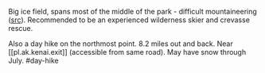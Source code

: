 
Big ice field, spans most of the middle of the park - difficult mountaineering ([src](https://www.nps.gov/kefj/planyourvisit/mountaineering.htm)). Recommended to be an experienced wilderness skier and crevasse rescue.

Also a day hike on the northmost point. 8.2 miles out and back. Near [[pl.ak.kenai.exit]] (accessible from same road). May have snow through July. #day-hike
